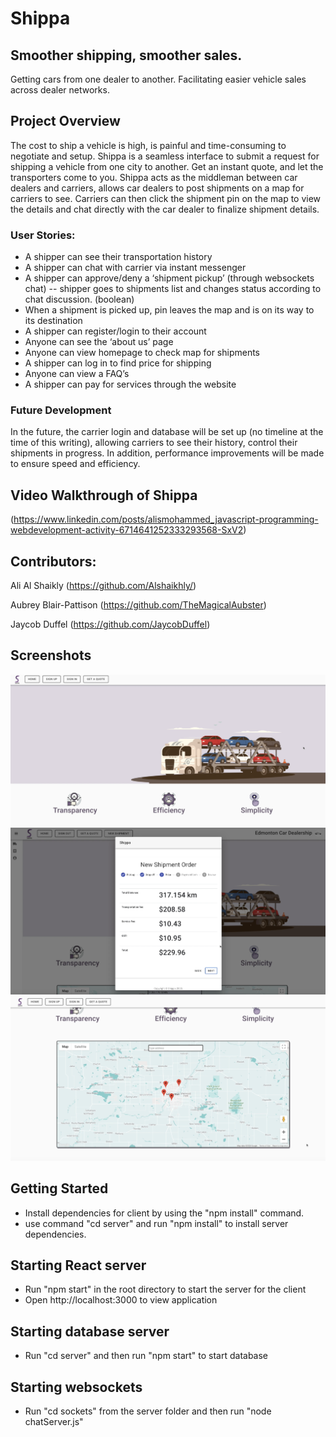 # Shippa
## Smoother shipping, smoother sales. 
Getting cars from one dealer to another. Facilitating easier vehicle sales across dealer networks. 

## Project Overview
The cost to ship a vehicle is high, is painful and time-consuming to negotiate and setup. Shippa is a seamless interface to submit a request for shipping a vehicle from one city to another. Get an instant quote, and let the transporters come to you. Shippa acts as the middleman between car dealers and carriers, allows car dealers to post shipments on a map for carriers to see. Carriers can then click the shipment pin on the map to view the details and chat directly with the car dealer to finalize shipment details.

### User Stories: 
- A shipper can see their transportation history
- A shipper can chat with carrier via instant messenger
- A shipper can approve/deny a ‘shipment pickup’ (through websockets chat) -- shipper goes to shipments list and changes status according to chat discussion. (boolean)
- When a shipment is picked up, pin leaves the map and is on its way to its destination
- A shipper can register/login to their account
- Anyone can see the ‘about us’ page
- Anyone can view homepage to check map for shipments
- A shipper can log in to find price for shipping
- Anyone can view a FAQ’s
- A shipper can pay for services through the website

### Future Development
In the future, the carrier login and database will be set up (no timeline at the time of this writing), allowing carriers to see their history, control their shipments in progress. In addition, performance improvements will be made to ensure speed and efficiency. 

## Video Walkthrough of Shippa

(https://www.linkedin.com/posts/alismohammed_javascript-programming-webdevelopment-activity-6714641252333293568-SxV2)

## Contributors:
Ali Al Shaikly (https://github.com/Alshaikhly/)

Aubrey Blair-Pattison (https://github.com/TheMagicalAubster)

Jaycob Duffel (https://github.com/JaycobDuffel)

## Screenshots

![Home Page](https://github.com/Alshaikhly/Shippa/blob/master/public/images/Screen%20Shot%202020-08-11%20at%209.12.04%20PM.png?raw=true)
![Adding Shipment](https://github.com/Alshaikhly/Shippa/blob/master/public/images/Screen%20Shot%202020-08-12%20at%206.52.49%20PM.png?raw=true)
![Showing Map](https://github.com/Alshaikhly/Shippa/blob/master/public/images/Screen%20Shot%202020-08-12%20at%206.53.35%20PM.png?raw=true)

## Getting Started
- Install dependencies for client by using the "npm install" command.
- use command "cd server" and run "npm install" to install server dependencies.

## Starting React server

- Run "npm start" in the root directory to start the server for the client
- Open http://localhost:3000 to view application

## Starting database server

- Run "cd server" and then run "npm start" to start database

## Starting websockets

- Run "cd sockets" from the server folder and then run "node chatServer.js"
